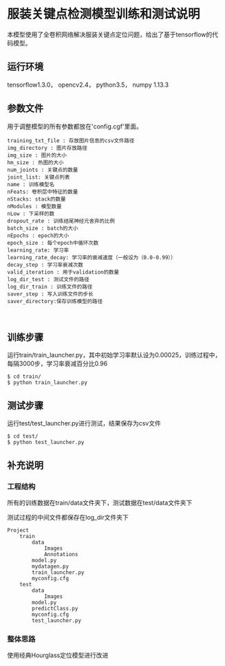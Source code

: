 # 服装关键点检测模型训练和测试说明
本模型使用了全卷积网络解决服装关键点定位问题，给出了基于tensorflow的代码模型。

## 运行环境
tensorflow1.3.0，
opencv2.4，
python3.5，
numpy 1.13.3

## 参数文件
用于调整模型的所有参数都放在'config.cgf'里面。

	training_txt_file : 存放图片信息的csv文件路径
	img_directory : 图片存放路径
	img_size : 图片的大小
	hm_size : 热图的大小
	num_joints : 关键点的数量
	joint_list: 关键点列表
	name : 训练模型名
	nFeats: 卷积层中特征的数量
	nStacks: stack的数量
	nModules : 模型数量
	nLow : 下采样的数
	dropout_rate : 训练结尾神经元舍弃的比例
	batch_size : batch的大小
	nEpochs : epoch的大小
	epoch_size : 每个epoch中循环次数
	learning_rate: 学习率
	learning_rate_decay: 学习率的衰减速度（一般设为（0.0-0.99））
	decay_step : 学习率衰减次数
	valid_iteration : 用于validation的数量
	log_dir_test : 测试文件的路径
	log_dir_train : 训练文件的路径
	saver_step : 写入训练文件的步长
	saver_directory:保存训练模型的路径
  

## 训练步骤
运行train/train_launcher.py，其中初始学习率默认设为0.00025，训练过程中，每隔3000步，学习率衰减百分比0.96
```
$ cd train/
$ python train_launcher.py
```

## 测试步骤
运行test/test_launcher.py进行测试，结果保存为csv文件
```
$ cd test/
$ python test_launcher.py
```
## 补充说明
### 工程结构
所有的训练数据在train/data文件夹下，测试数据在test/data文件夹下

测试过程的中间文件都保存在log_dir文件夹下

```Shell
Project
   	train
		data
			Images
			Annotations
   		model.py
		mydatagen.py
		train_launcher.py
		myconfig.cfg
	test
		data
			Images
		model.py
		predictClass.py
		myconfig.cfg
		test_launcher.py
```
### 整体思路
使用经典Hourglass定位模型进行改进



